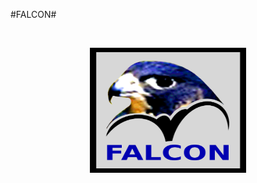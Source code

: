 #FALCON#

<br>
<p align="center"><img src="/logo2.png" 
alt="FALCON" width="250" height="200" border="0" /></p>
<br>

